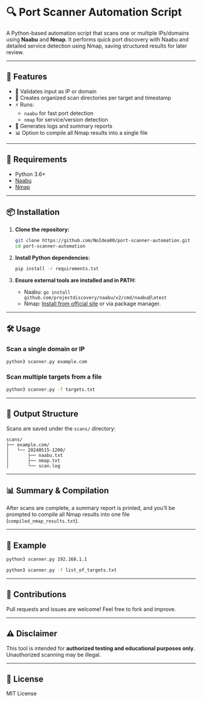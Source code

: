 # 🔍 Port Scanner Automation Script

A Python-based automation script that scans one or multiple IPs/domains using **Naabu** and **Nmap**. It performs quick port discovery with Naabu and detailed service detection using Nmap, saving structured results for later review.

---

## 🚀 Features

- 🔎 Validates input as IP or domain
- 📁 Creates organized scan directories per target and timestamp
- ⚡ Runs:
  - `naabu` for fast port detection
  - `nmap` for service/version detection
- 📝 Generates logs and summary reports
- 📊 Option to compile all Nmap results into a single file

---

## 🧰 Requirements

- Python 3.6+
- [Naabu](https://github.com/projectdiscovery/naabu)
- [Nmap](https://nmap.org)

---

## 📦 Installation

1. **Clone the repository:**

   ```bash
   git clone https://github.com/NoIdea00/port-scanner-automation.git
   cd port-scanner-automation
   ```

2. **Install Python dependencies:**

   ```bash
   pip install -r requirements.txt
   ```

3. **Ensure external tools are installed and in PATH:**

   - Naabu: `go install github.com/projectdiscovery/naabu/v2/cmd/naabu@latest`
   - Nmap: [Install from official site](https://nmap.org/download.html) or via package manager.

---

## 🛠 Usage

### Scan a single domain or IP

```bash
python3 scanner.py example.com
```

### Scan multiple targets from a file

```bash
python3 scanner.py -f targets.txt
```

---

## 📂 Output Structure

Scans are saved under the `scans/` directory:

```
scans/
├── example.com/
│   └── 20240515-1200/
│       ├── naabu.txt
│       ├── nmap.txt
│       └── scan.log
```

---

## 📊 Summary & Compilation

After scans are complete, a summary report is printed, and you’ll be prompted to compile all Nmap results into one file (`compiled_nmap_results.txt`).

---

## 🧪 Example

```bash
python3 scanner.py 192.168.1.1
```

```bash
python3 scanner.py -f list_of_targets.txt
```

---

## 🤝 Contributions

Pull requests and issues are welcome! Feel free to fork and improve.

---

## ⚠️ Disclaimer

This tool is intended for **authorized testing and educational purposes only**. Unauthorized scanning may be illegal.

---

## 📄 License

MIT License
